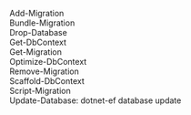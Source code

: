 ﻿Add-Migration  
Bundle-Migration  
Drop-Database  
Get-DbContext  
Get-Migration  
Optimize-DbContext  
Remove-Migration  
Scaffold-DbContext  
Script-Migration  
Update-Database: dotnet-ef database update